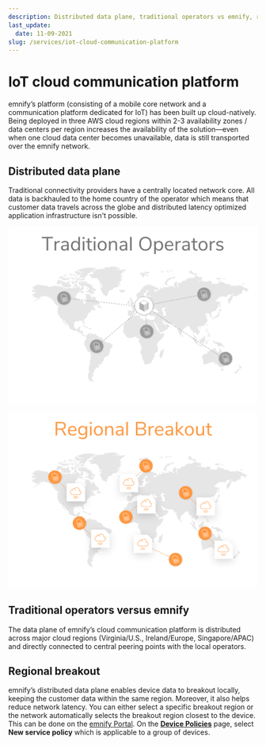 ```yaml
---
description: Distributed data plane, traditional operators vs emnify, regional breakout
last_update: 
  date: 11-09-2021
slug: /services/iot-cloud-communication-platform
---
```


# IoT cloud communication platform

emnify’s platform (consisting of a mobile core network and a communication platform dedicated for IoT) has been built up cloud-natively.
Being deployed in three AWS cloud regions within 2-3 availability zones / data centers per region increases the availability of the solution—even when one cloud data center becomes unavailable, data is still transported over the emnify network.

## Distributed data plane

Traditional connectivity providers have a centrally located network core.
All data is backhauled to the home country of the operator which means that customer data travels across the globe and distributed latency optimized application infrastructure isn't possible.

![Traditional operators](assets/traditional-operators.png)

![emnify](assets/emnify-distributed-plane.png)

## Traditional operators versus emnify

The data plane of emnify’s cloud communication platform is distributed across major cloud regions (Virginia/U.S., Ireland/Europe, Singapore/APAC) and directly connected to central peering points with the local operators.

## Regional breakout

emnify’s distributed data plane enables device data to breakout locally, keeping the customer data within the same region.
Moreover, it also helps reduce network latency.
You can either select a specific breakout region or the network automatically selects the breakout region closest to the device.
This can be done on the [emnify Portal](https://portal.emnify.com/).
On the [**Device Policies**](https://portal.emnify.com/device-policies) page, select **New service policy** which is applicable to a group of devices.
